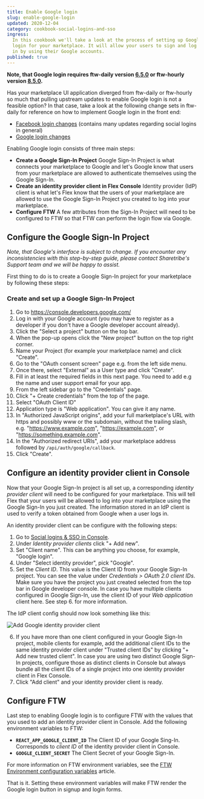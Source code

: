 ```yaml
---
title: Enable Google login
slug: enable-google-login
updated: 2020-12-04
category: cookbook-social-logins-and-sso
ingress:
  In this cookbook we'll take a look at the process of setting up Google
  login for your marketplace. It will allow your users to sign and log
  in by using their Google accounts.
published: true
---
```


**Note, that Google login requires ftw-daily version
[6.5.0](https://github.com/sharetribe/ftw-daily/releases/tag/v6.5.0) or
ftw-hourly version
[8.5.0](https://github.com/sharetribe/ftw-hourly/releases/tag/v8.5.0).**

<extrainfo title="Updating from upstream not an option?">

Has your marketplace UI application diverged from ftw-daily or
ftw-hourly so much that pulling upstream updates to enable Google login
is not a feasible option? In that case, take a look at the following
change sets in ftw-daily for reference on how to implement Google login
in the front end:

- [Facebook login changes](https://github.com/sharetribe/ftw-daily/pull/1366)
  (contains many updates regarding social logins in general)
- [Google login changes](https://github.com/sharetribe/ftw-daily/pull/1376)

</extrainfo>

Enabling Google login consists of three main steps:

- **Create a Google Sign-In Project** Google Sign-In Project is what
  connects your marketplace to Google and let's Google know that users
  from your marketplace are allowed to authenticate themselves using the
  Google Sign-In.
- **Create an identity provider client in Flex Console** Identity
  provider (IdP) client is what let's Flex know that the users of your
  marketplace are allowed to use the Google Sign-In Project you created
  to log into your marketplace.
- **Configure FTW** A few attributes from the Sign-In Project will need
  to be configured to FTW so that FTW can perform the login flow via
  Google.

## Configure the Google Sign-In Project

_Note, that Google's interface is subject to change. If you encounter
any inconsistencies with this step-by-step guide, please contact
Sharetribe's Support team and we will be happy to assist._

First thing to do is to create a Google Sign-In project for your
marketplace by following these steps:

### Create and set up a Google Sign-In Project

1. Go to https://console.developers.google.com/
2. Log in with your Google account (you may have to register as a
   developer if you don't have a Google developer account already).
3. Click the "Select a project" button on the top bar.
4. When the pop-up opens click the "New project" button on the top right
   corner.
5. Name your Project (for example your marketplace name) and click
   "Create".
6. Go to the "OAuth consent screen" page e.g. from the left side menu.
7. Once there, select "External" as a User type and click "Create".
8. Fill in at least the required fields in this next page. You need to
   add e.g the name and user support email for your app.
9. From the left sidebar go to the "Credentials" page.
10. Click "+ Create credentials" from the top of the page.
11. Select "OAuth Client ID"
12. Application type is "Web application". You can give it any name.
13. In "Authorized JavaScript origins", add your full marketplace's URL
    with https and possibly www or the subdomain, without the trailing
    slash, e.g. "https://www.example.com", "https://example.com", or
    "https://something.example.com".
14. In the "Authorized redirect URIs", add your marketplace address
    followed by `/api/auth/google/callback`.
15. Click "Create".

## Configure an identity provider client in Console

Now that your Google Sign-In project is all set up, a corresponding
_identity provider client_ will need to be configured for your
marketplace. This will tell Flex that your users will be allowed to log
into your marketplace using the Google Sign-In you just created. The
information stored in an IdP client is used to verify a token obtained
from Google when a user logs in.

An identity provider client can be configure with the following steps:

1. Go to
   [Social logins & SSO in Console](https://flex-console.sharetribe.com/social-logins-and-sso).
2. Under _Identity provider clients_ click "+ Add new".
3. Set "Client name". This can be anything you choose, for example,
   "Google login".
4. Under "Select identity provider", pick "Google".
5. Set the _Client ID_. This value is the Client ID from your Google
   Sign-In project. You can see the value under _Credentials > OAuth 2.0
   client IDs_. Make sure you have the project you just created selected
   from the top bar in Google developer console. In case you have
   multiple clients configured in Google Sign-In, use the client ID of
   your _Web application_ client here. See step 6. for more information.

The IdP client config should now look something like this:

![Add Google identity provider client](add-google-idp-client.png 'Add Google identity provider client')

6. If you have more than one client configured in your Google Sign-In
   project, mobile clients for example, add the additional client IDs to
   the same identity provider client under "Trusted client IDs" by
   clicking "+ Add new trusted client". In case you are using two
   distinct Google Sign-In projects, configure those as distinct clients
   in Console but always bundle all the client IDs of a single project
   into one identity provider client in Flex Console.
7. Click "Add client" and your identity provider client is ready.

## Configure FTW

Last step to enabling Google login is to configure FTW with the values
that you used to add an identity provider client in Console. Add the
following environment variables to FTW:

- **`REACT_APP_GOOGLE_CLIENT_ID`** The Client ID of your Google Sing-In.
  Corresponds to _client ID_ of the identity provider client in Console.
- **`GOOGLE_CLIENT_SECRET`** The Client Secret of your Google Sign-In.

For more information on FTW environment variables, see the
[FTW Environment configuration variables](/ftw-configuration/ftw-env/)
article.

That is it. Setting these environment variables will make FTW render the
Google login button in signup and login forms.
